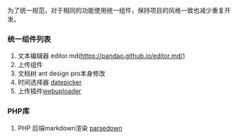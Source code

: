 为了统一规范，对于相同的功能使用统一组件，保持项目的风格一致也减少重复开发。
### 统一组件列表
1. 文本编辑器 editor.md(https://pandao.github.io/editor.md/)
2. 上传组件 
3. 文档树 ant design pro本身修改
4. 时间选择器 [datepicker](https://jqueryui.com/datepicker/)
5. 上传插件[webuploader](http://fex.baidu.com/webuploader/)
### PHP库
1. PHP 后端markdown渲染 [parsedown](https://packagist.org/packages/erusev/parsedown)